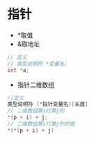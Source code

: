 # 指针

* *取值
* &取地址
```c
// 定义
// 类型说明符 *变量名;
int *a;
```

* 指针二维数组
```c
//定义
类型说明符 (*指针变量名)[长度]
// 二维数组第i行第j列
*(p + i) + j;
// 二维数组第i行第j列的值
*(*(p + i) + j)

```